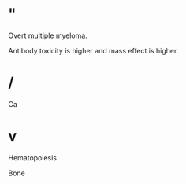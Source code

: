 # "

Overt multiple myeloma.

Antibody toxicity is higher and mass effect is higher.

# /

Ca

# v 

Hematopoiesis

Bone
